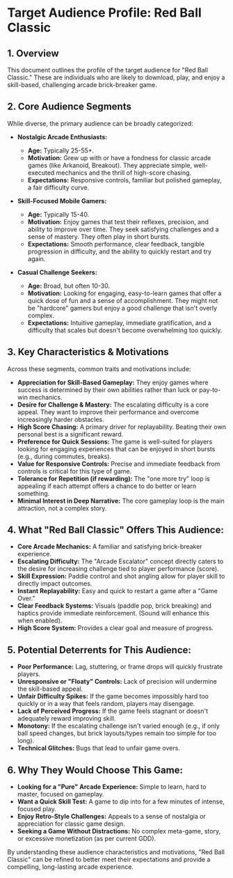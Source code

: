 # Target Audience Profile: Red Ball Classic

## 1. Overview

This document outlines the profile of the target audience for "Red Ball Classic." These are individuals who are likely to download, play, and enjoy a skill-based, challenging arcade brick-breaker game.

## 2. Core Audience Segments

While diverse, the primary audience can be broadly categorized:

*   **Nostalgic Arcade Enthusiasts:**
    *   **Age:** Typically 25-55+.
    *   **Motivation:** Grew up with or have a fondness for classic arcade games (like Arkanoid, Breakout). They appreciate simple, well-executed mechanics and the thrill of high-score chasing.
    *   **Expectations:** Responsive controls, familiar but polished gameplay, a fair difficulty curve.

*   **Skill-Focused Mobile Gamers:**
    *   **Age:** Typically 15-40.
    *   **Motivation:** Enjoy games that test their reflexes, precision, and ability to improve over time. They seek satisfying challenges and a sense of mastery. They often play in short bursts.
    *   **Expectations:** Smooth performance, clear feedback, tangible progression in difficulty, and the ability to quickly restart and try again.

*   **Casual Challenge Seekers:**
    *   **Age:** Broad, but often 10-30.
    *   **Motivation:** Looking for engaging, easy-to-learn games that offer a quick dose of fun and a sense of accomplishment. They might not be "hardcore" gamers but enjoy a good challenge that isn't overly complex.
    *   **Expectations:** Intuitive gameplay, immediate gratification, and a difficulty that scales but doesn't become overwhelming too quickly.

## 3. Key Characteristics & Motivations

Across these segments, common traits and motivations include:

*   **Appreciation for Skill-Based Gameplay:** They enjoy games where success is determined by their own abilities rather than luck or pay-to-win mechanics.
*   **Desire for Challenge & Mastery:** The escalating difficulty is a core appeal. They want to improve their performance and overcome increasingly harder obstacles.
*   **High Score Chasing:** A primary driver for replayability. Beating their own personal best is a significant reward.
*   **Preference for Quick Sessions:** The game is well-suited for players looking for engaging experiences that can be enjoyed in short bursts (e.g., during commutes, breaks).
*   **Value for Responsive Controls:** Precise and immediate feedback from controls is critical for this type of game.
*   **Tolerance for Repetition (if rewarding):** The "one more try" loop is appealing if each attempt offers a chance to do better or learn something.
*   **Minimal Interest in Deep Narrative:** The core gameplay loop is the main attraction, not a complex story.

## 4. What "Red Ball Classic" Offers This Audience:

*   **Core Arcade Mechanics:** A familiar and satisfying brick-breaker experience.
*   **Escalating Difficulty:** The "Arcade Escalator" concept directly caters to the desire for increasing challenge tied to player performance (score).
*   **Skill Expression:** Paddle control and shot angling allow for player skill to directly impact outcomes.
*   **Instant Replayability:** Easy and quick to restart a game after a "Game Over."
*   **Clear Feedback Systems:** Visuals (paddle pop, brick breaking) and haptics provide immediate reinforcement. (Sound will enhance this when enabled).
*   **High Score System:** Provides a clear goal and measure of progress.

## 5. Potential Deterrents for This Audience:

*   **Poor Performance:** Lag, stuttering, or frame drops will quickly frustrate players.
*   **Unresponsive or "Floaty" Controls:** Lack of precision will undermine the skill-based appeal.
*   **Unfair Difficulty Spikes:** If the game becomes impossibly hard too quickly or in a way that feels random, players may disengage.
*   **Lack of Perceived Progress:** If the game feels stagnant or doesn't adequately reward improving skill.
*   **Monotony:** If the escalating challenge isn't varied enough (e.g., if only ball speed changes, but brick layouts/types remain too simple for too long).
*   **Technical Glitches:** Bugs that lead to unfair game overs.

## 6. Why They Would Choose This Game:

*   **Looking for a "Pure" Arcade Experience:** Simple to learn, hard to master, focused on gameplay.
*   **Want a Quick Skill Test:** A game to dip into for a few minutes of intense, focused play.
*   **Enjoy Retro-Style Challenges:** Appeals to a sense of nostalgia or appreciation for classic game design.
*   **Seeking a Game Without Distractions:** No complex meta-game, story, or excessive monetization (as per current GDD).

By understanding these audience characteristics and motivations, "Red Ball Classic" can be refined to better meet their expectations and provide a compelling, long-lasting arcade experience.